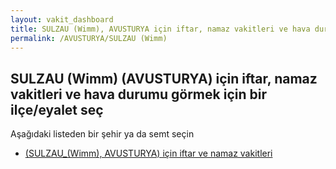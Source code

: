 ```yaml
---
layout: vakit_dashboard
title: SULZAU (Wimm), AVUSTURYA için iftar, namaz vakitleri ve hava durumu - ilçe/eyalet seç
permalink: /AVUSTURYA/SULZAU (Wimm)
---
```


## SULZAU (Wimm) (AVUSTURYA) için iftar, namaz vakitleri ve hava durumu  görmek için bir ilçe/eyalet seç

Aşağıdaki listeden bir şehir ya da semt seçin

* [ (SULZAU_(Wimm), AVUSTURYA) için iftar ve namaz vakitleri](/AVUSTURYA/SULZAU_(Wimm)/)

<script type="text/javascript">
  var GLOBAL_COUNTRY = 'AVUSTURYA';
  var GLOBAL_CITY = 'SULZAU (Wimm)';
  var GLOBAL_STATE = 'SULZAU (Wimm)';
</script>
